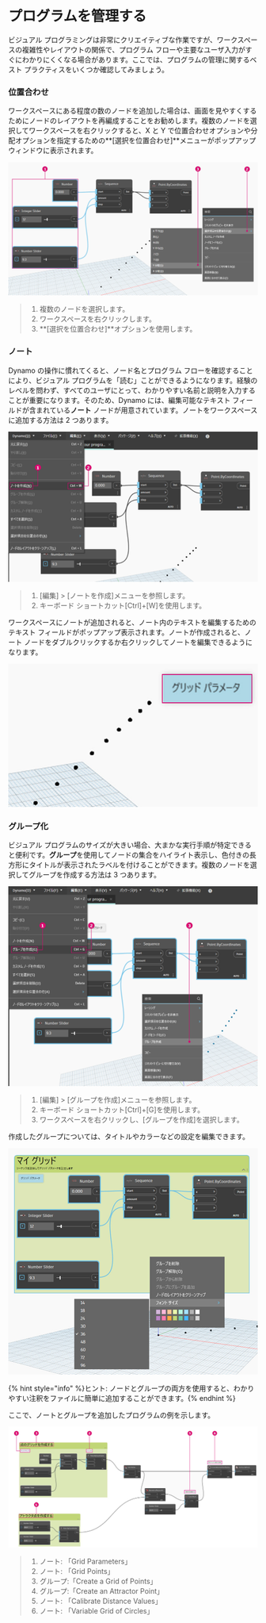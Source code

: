 # プログラムを管理する

ビジュアル プログラミングは非常にクリエイティブな作業ですが、ワークスペースの複雑性やレイアウトの関係で、プログラム フローや主要なユーザ入力がすぐにわかりにくくなる場合があります。ここでは、プログラムの管理に関するベスト プラクティスをいくつか確認してみましょう。

### 位置合わせ 

ワークスペースにある程度の数のノードを追加した場合は、画面を見やすくするためにノードのレイアウトを再編成することをお勧めします。複数のノードを選択してワークスペースを右クリックすると、X と Y で位置合わせオプションや分配オプションを指定するための**[選択を位置合わせ]**メニューがポップアップ ウィンドウに表示されます。

![](./images/4/managingyourprogram-alignment.jpg)

> 1. 複数のノードを選択します。
> 2. ワークスペースを右クリックします。
> 3. **[選択を位置合わせ]**オプションを使用します。

### ノート 

Dynamo の操作に慣れてくると、ノード名とプログラム フローを確認することにより、ビジュアル プログラムを「読む」ことができるようになります。経験のレベルを問わず、すべてのユーザにとって、わかりやすい名前と説明を入力することが重要になります。そのため、Dynamo には、編集可能なテキスト フィールドが含まれている**ノート** ノードが用意されています。ノートをワークスペースに追加する方法は 2 つあります。

![](./images/4/managingyourprogram-notes.jpg)

> 1. [編集] > [ノートを作成]メニューを参照します。
> 2. キーボード ショートカット[Ctrl]+[W]を使用します。

ワークスペースにノートが追加されると、ノート内のテキストを編集するためのテキスト フィールドがポップアップ表示されます。ノートが作成されると、ノート ノードをダブルクリックするか右クリックしてノートを編集できるようになります。

![](./images/4/managingyourprogram-notes02.jpg)

### グループ化 

ビジュアル プログラムのサイズが大きい場合、大まかな実行手順が特定できると便利です。**グループ**を使用してノードの集合をハイライト表示し、色付きの長方形にタイトルが表示されたラベルを付けることができます。複数のノードを選択してグループを作成する方法は 3 つあります。

![](./images/4/managingyourprogram-grouping01.jpg)

> 1. [編集] > [グループを作成]メニューを参照します。
> 2. キーボード ショートカット[Ctrl]+[G]を使用します。
> 3. ワークスペースを右クリックし、[グループを作成]を選択します。

作成したグループについては、タイトルやカラーなどの設定を編集できます。

![](./images/4/managingyourprogram-grouping02.jpg)

{% hint style="info" %}ヒント: ノードとグループの両方を使用すると、わかりやすい注釈をファイルに簡単に追加することができます。{% endhint %}

ここで、ノートとグループを追加したプログラムの例を示します。

![](./images/4/managingyourprogram-grouping03.jpg)

> 1. ノート: 「Grid Parameters」
> 2. ノート: 「Grid Points」
> 3. グループ:「Create a Grid of Points」
> 4. グループ:「Create an Attractor Point」
> 5. ノート: 「Calibrate Distance Values」
> 6. ノート: 「Variable Grid of Circles」
